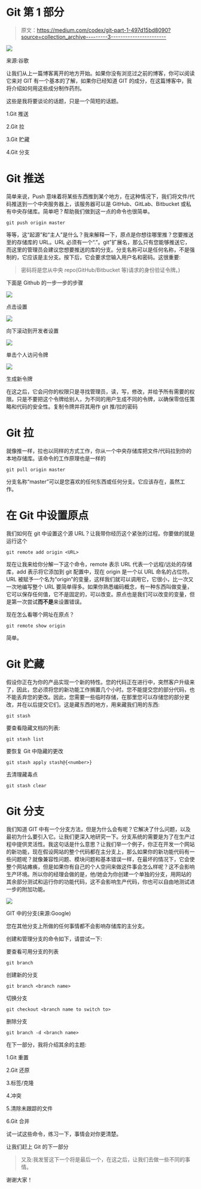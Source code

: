 # Git 第 1 部分

> 原文：<https://medium.com/codex/git-part-1-497d15bd8090?source=collection_archive---------3----------------------->

![](img/6be50dc35fdc502e53b48e743a238b53.png)

来源:谷歌

让我们从上一篇博客离开的地方开始。如果你没有浏览过之前的博客，你可以阅读它来对 GIT 有一个基本的了解，如果你已经知道 GIT 的成分，在这篇博客中，我将介绍如何用这些成分制作药剂。

这些是我将要谈论的话题，只是一个简短的话题。

1.Git 推送

2.Git 拉

3.Git 贮藏

4.Git 分支

# Git 推送

简单来说，Push 意味着将某些东西推到某个地方，在这种情况下，我们将文件/代码推送到一个中央服务器上，该服务器可以是 GitHub、GitLab、Bitbucket 或私有中央存储库。简单吧？帮助我们做到这一点的命令也很简单。

```
git push origin master
```

等等，这“起源”和“主人”是什么？我来解释一下，原点是你想往哪里推？您要推送至的存储库的 URL。URL 必须有一个“.”。git”扩展名，那么只有您能够推送它，而这里的管理员会建议您想要推送的库的分支。分支名称可以是任何名称，不是强制的，它应该是主分支。按下后，它会要求您输入用户名和密码。这很重要:

> 密码将是您从中央 repo(GitHub/Bitbucket 等)请求的身份验证令牌。)

下面是 Github 的一步一步的步骤

![](img/5aec98b087a8c5e74ecce3e7f24cc037.png)

点击设置

![](img/ca4d943c4ae9054de0311b2f98d455de.png)

向下滚动到开发者设置

![](img/f5fb4ddf73355f775d07762952d224a2.png)

单击个人访问令牌

![](img/7156b61dfd9ae1e8937f2f74ae5242a8.png)

生成新令牌

在这之后，它会问你的权限只是寻找管理员，读，写，修改，并给予所有需要的权限。只是不要把这个令牌给别人，为不同的用户生成不同的令牌，以确保零信任策略和代码的安全性。复制令牌并将其用作 git 推/拉的密码

# Git 拉

就像推一样，拉也以同样的方式工作，你从一个中央存储库把文件/代码拉到你的本地存储库。该命令的工作原理也是一样的

```
git pull origin master
```

分支名称“master”可以是您喜欢的任何东西或任何分支。它应该存在，虽然工作。

# 在 Git 中设置原点

我们如何在 git 中设置这个源 URL？让我带你经历这个紧张的过程。你要做的就是运行这个

```
git remote add origin <URL>
```

现在让我来给你分解一下这个命令，remote 表示 URL 代表一个远程/远处的存储库，add 表示将它添加到 git 配置中，现在 origin 是一个以 URL 命名的占位符。URL 被赋予一个名为“origin”的变量，这样我们就可以调用它，它很小，比一次又一次地编写整个 URL 要简单得多。如果你熟悉编码概念，有一种东西叫做变量，它可以保存任何值，它不是固定的，可以改变。原点也是我们可以改变的变量，但是第一次尝试**而不是**来设置错误。

现在怎么看哪个网址在原点？

```
git remote show origin
```

简单。

# Git 贮藏

假设你正在为你的产品实现一个新的特性。您的代码正在进行中，突然客户升级来了，因此，您必须将您的新功能工作搁置几个小时。您不能提交您的部分代码，也不能丢弃您的更改。因此，您需要一些临时存储，在那里您可以存储您的部分更改，并在以后提交它们。这是藏东西的地方，用来藏我们用的东西:

```
git stash
```

要查看隐藏文档的列表:

```
git stash list
```

要恢复 Git 中隐藏的更改

```
git stash apply stash@{<number>}
```

去清理藏毒点

```
git stash clear
```

# Git 分支

我们知道 GIT 中有一个分支方法，但是为什么会有呢？它解决了什么问题，以及最初为什么要引入它。让我们更深入地研究一下。分支系统的需要是为了在生产过程中提供灵活性。我这句话是什么意思？让我们举一个例子，你正在开发一个网站的新功能，现在假设网站的整个代码都在主分支上，那么如果你的新功能代码有一些问题呢？就像兼容性问题、模块问题和基本错误一样，在最坏的情况下，它会使整个网站瘫痪，但是如果你有自己的个人空间来做这件事会怎么样呢？这不会影响生产环境。所以你的经理会做的是，他/她会为你创建一个单独的分支，用网站的其余部分测试和运行你的功能代码，这不会影响生产代码，你也可以自由地测试进一步的附加功能。

![](img/b449a4c477c95ebb5e7e55ec7616b012.png)

GIT 中的分支(来源:Google)

您在其他分支上所做的任何事情都不会影响存储库的主分支。

创建和管理分支的命令如下，请尝试一下:

要查看可用分支的列表

```
git branch
```

创建新的分支

```
git branch <branch name>
```

切换分支

```
git checkout <branch name to switch to>
```

删除分支

```
git branch -d <branch name>
```

在下一部分，我将介绍其余的主题:

1.Git 重置

2.Git 还原

3.标签/克隆

4.冲突

5.清除未跟踪的文件

6.Git 合并

试一试这些命令，练习一下，事情会对你更清楚。

让我们赶上 Git 的下一部分

> 又及:我发誓这下一个将是最后一个，在这之后，让我们去做一些不同的事情。

谢谢大家！